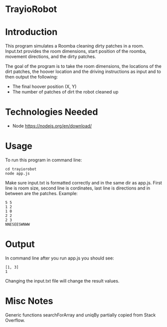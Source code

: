 # TrayioRobot


# Introduction
This program simulates a Roomba cleaning dirty patches in a room.  
Input.txt provides the room dimensions, start position of the roomba, movement directions, and the dirty patches. 

The goal of the program is to take the room dimensions, the locations of the dirt patches, the hoover location and the driving instructions as input and to then output the following:

* The final hoover position (X, Y)
* The number of patches of dirt the robot cleaned up


# Technologies Needed
* Node https://nodejs.org/en/download/

# Usage
  To run this program in command line:  
  
  ```
  cd trayiorobot
  node app.js
  ```
  Make sure input.txt is formatted correctly and in the same dir as app.js. 
  First line is room size, second line is cordinates, last line is directions and in between are the patches. 
  Example:
  ```
  5 5
  1 2
  1 0
  2 2
  2 3
  NNESEESWNWW
  ```
  
# Output
  In command line after you run app.js you should see: 
  
  ```
  [1, 3]
  1
  ```
  Changing the input.txt file will change the result values. 
  
# Misc Notes 
  Generic functions searchForArray and uniqBy partially copied from Stack Overflow.  
  
  
  
   
